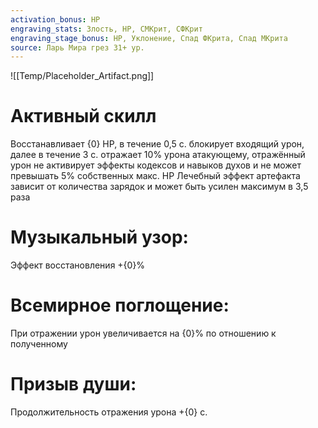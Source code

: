 ```yaml
---
activation_bonus: HP
engraving_stats: Злость, HP, СМКрит, СФКрит
engraving_stage_bonus: HP, Уклонение, Спад ФКрита, Спад МКрита
source: Ларь Мира грез 31+ ур.
---
```

![[Temp/Placeholder_Artifact.png]]
# Активный скилл
Восстанавливает {0} HP, в течение 0,5 с. блокирует входящий урон, далее в течение 3 с. отражает 10% урона атакующему, отражённый урон не активирует эффекты кодексов и навыков духов и не может превышать 5% собственных макс. HP Лечебный эффект артефакта зависит от количества зарядок и может быть усилен максимум в 3,5 раза

# Музыкальный узор: 
Эффект восстановления +{0}%
# Всемирное поглощение: 
При отражении урон увеличивается на {0}% по отношению к полученному
# Призыв души: 
Продолжительность отражения урона +{0} с.
